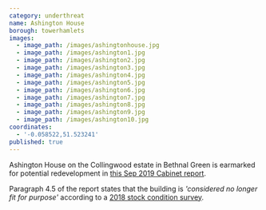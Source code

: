 ```yaml
---
category: underthreat
name: Ashington House
borough: towerhamlets 
images:
  - image_path: /images/ashingtonhouse.jpg
  - image_path: /images/ashington1.jpg
  - image_path: /images/ashington2.jpg
  - image_path: /images/ashington3.jpg
  - image_path: /images/ashington4.jpg
  - image_path: /images/ashington5.jpg
  - image_path: /images/ashington6.jpg
  - image_path: /images/ashington7.jpg
  - image_path: /images/ashington8.jpg
  - image_path: /images/ashington9.jpg
  - image_path: /images/ashington10.jpg
coordinates:
  - '-0.058522,51.523241'
published: true
---
```

Ashington House on the Collingwood estate in Bethnal Green is earmarked for potential redevelopment in [this Sep 2019 Cabinet report](https://democracy.towerhamlets.gov.uk/mgConvert2PDF.aspx?ID=155455).

Paragraph 4.5 of the report states that the building is _'considered no longer fit for purpose'_ according to a [2018 stock condition survey](https://www.towerhamlets.gov.uk/Documents/Ridge_Ashington_House_Report.pdf).


